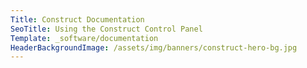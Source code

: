 ```yaml
---
Title: Construct Documentation
SeoTitle: Using the Construct Control Panel
Template: _software/documentation
HeaderBackgroundImage: /assets/img/banners/construct-hero-bg.jpg
---
```

